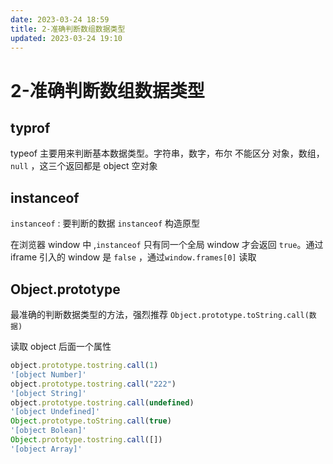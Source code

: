```yaml
---
date: 2023-03-24 18:59
title: 2-准确判断数组数据类型
updated: 2023-03-24 19:10
---
```


# 2-准确判断数组数据类型

## typrof

typeof 主要用来判断基本数据类型。字符串，数字，布尔
不能区分 对象，数组，`null` ，这三个返回都是 object 空对象

## instanceof

`instanceof` : 要判断的数据 `instanceof` 构造原型

在浏览器 window 中 ,`instanceof` 只有同一个全局 window 才会返回 `true`。通过 iframe 引入的 window 是 `false` ，通过`window.frames[0]` 读取

## Object.prototype

最准确的判断数据类型的方法，强烈推荐
`Object.prototype.toString.call(数据)`

读取 object 后面一个属性

```js
object.prototype.tostring.call(1)
'[object Number]'
object.prototype.tostring.call("222")
'[object String]'
object.prototype.tostring.call(undefined)
'[object Undefined]'
Object.prototype.toString.call(true)
'[object Bolean]'
Object.prototype.tostring.call([])
'[object Array]'
```